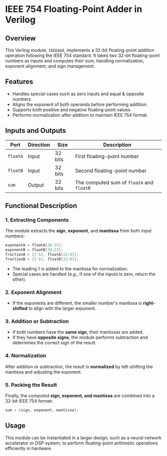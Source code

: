 # IEEE 754 Floating-Point Adder in Verilog

## Overview
This Verilog module, `IEEEAdd`, implements a 32-bit floating-point addition operation following the IEEE 754 standard. It takes two 32-bit floating-point numbers as inputs and computes their sum, handling normalization, exponent alignment, and sign management.

## Features
- Handles special cases such as zero inputs and equal & opposite numbers.
- Aligns the exponent of both operands before performing addition.
- Supports both positive and negative floating-point values.
- Performs normalization after addition to maintain IEEE 754 format.

## Inputs and Outputs
| Port | Direction | Size | Description |
|------|----------|------|-------------|
| `floatA` | Input | 32 bits | First floating-point number |
| `floatB` | Input | 32 bits | Second floating-point number |
| `sum` | Output | 32 bits | The computed sum of `floatA` and `floatB` |

## Functional Description
### 1. Extracting Components
The module extracts the **sign**, **exponent**, and **mantissa** from both input numbers:
```verilog
exponentA = floatA[30:23];
exponentB = floatB[30:23];
fractionA = {1'b1, floatA[22:0]};
fractionB = {1'b1, floatB[22:0]};
```
- The leading 1 is added to the mantissa for normalization.
- Special cases are handled (e.g., if one of the inputs is zero, return the other).

### 2. Exponent Alignment
- If the exponents are different, the smaller number's mantissa is **right-shifted** to align with the larger exponent.

### 3. Addition or Subtraction
- If both numbers have the **same sign**, their mantissas are added.
- If they have **opposite signs**, the module performs subtraction and determines the correct sign of the result.

### 4. Normalization
After addition or subtraction, the result is **normalized** by left-shifting the mantissa and adjusting the exponent.

### 5. Packing the Result
Finally, the computed **sign, exponent, and mantissa** are combined into a 32-bit IEEE 754 format:
```verilog
sum = {sign, exponent, mantissa};
```

## Usage
This module can be instantiated in a larger design, such as a neural network accelerator or DSP system, to perform floating-point arithmetic operations efficiently in hardware.


